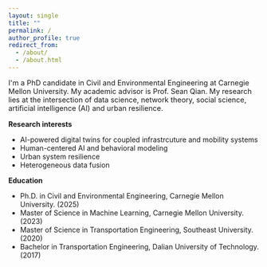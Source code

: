 ```yaml
---
layout: single
title: ""
permalink: /
author_profile: true
redirect_from:
  - /about/
  - /about.html
---
```


<p style="font-size: 0.9rem;">
I'm a PhD candidate in Civil and Environmental Engineering at Carnegie Mellon University. My academic advisor is Prof. Sean Qian. My research lies at the intersection of data science, network theory, social science, artificial intelligence (AI) and urban resilience. 
  
**Research interests**
- AI-powered digital twins for coupled infrastrcuture and mobility systems
- Human-centered AI and behavioral modeling
- Urban system resilience
- Heterogeneous data fusion

**Education**
- Ph.D. in Civil and Environmental Engineering, Carnegie Mellon University. (2025)
- Master of Science in Machine Learning, Carnegie Mellon University. (2023)
- Master of Science in Transportation Engineering, Southeast University. (2020)
- Bachelor in Transportation Engineering, Dalian University of Technology. (2017)
</p>

